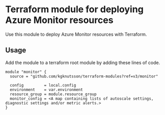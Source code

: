 # Terraform module for deploying Azure Monitor resources

Use this module to deploy Azure Monitor resources with Terraform.

## Usage

Add the module to a terraform root module by adding these lines of code.

```
module "monitor" {
  source = "github.com/kgknutsson/terraform-modules?ref=v3/monitor"

  config         = local.config
  environment    = var.environment
  resource_group = module.resource_group
  monitor_config = <A map containing lists of autoscale settings, diagnostic settings and/or metric alerts.>
}
```

